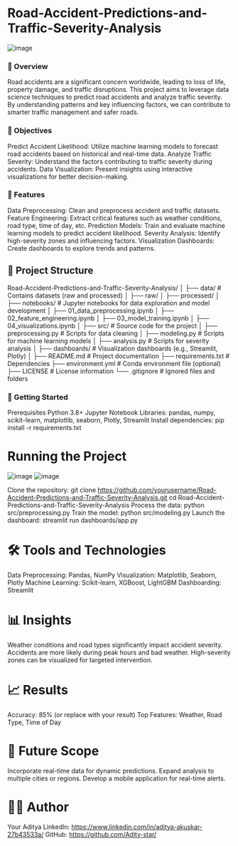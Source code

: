 # Road-Accident-Predictions-and-Traffic-Severity-Analysis
![image](https://github.com/user-attachments/assets/7e8c7030-2b2b-4c21-a089-c61ff839c164)

### 🚗 Overview
Road accidents are a significant concern worldwide, leading to loss of life, property damage, and traffic disruptions. This project aims to leverage data science techniques to predict road accidents and analyze traffic severity. By understanding patterns and key influencing factors, we can contribute to smarter traffic management and safer roads.

### 📌 Objectives
Predict Accident Likelihood: Utilize machine learning models to forecast road accidents based on historical and real-time data.
Analyze Traffic Severity: Understand the factors contributing to traffic severity during accidents.
Data Visualization: Present insights using interactive visualizations for better decision-making.

### 🔧 Features
Data Preprocessing: Clean and preprocess accident and traffic datasets.
Feature Engineering: Extract critical features such as weather conditions, road type, time of day, etc.
Prediction Models: Train and evaluate machine learning models to predict accident likelihood.
Severity Analysis: Identify high-severity zones and influencing factors.
Visualization Dashboards: Create dashboards to explore trends and patterns.

## 📂 Project Structure
Road-Accident-Predictions-and-Traffic-Severity-Analysis/
│
├── data/                     # Contains datasets (raw and processed)
│   ├── raw/
│   ├── processed/
│
├── notebooks/                # Jupyter notebooks for data exploration and model development
│   ├── 01_data_preprocessing.ipynb
│   ├── 02_feature_engineering.ipynb
│   ├── 03_model_training.ipynb
│   ├── 04_visualizations.ipynb
│
├── src/                      # Source code for the project
│   ├── preprocessing.py      # Scripts for data cleaning
│   ├── modeling.py           # Scripts for machine learning models
│   ├── analysis.py           # Scripts for severity analysis
│
├── dashboards/               # Visualization dashboards (e.g., Streamlit, Plotly)
│
├── README.md                 # Project documentation
├── requirements.txt          # Dependencies
├── environment.yml           # Conda environment file (optional)
├── LICENSE                   # License information
└── .gitignore                # Ignored files and folders

### 🚀 Getting Started
Prerequisites
Python 3.8+
Jupyter Notebook
Libraries: pandas, numpy, scikit-learn, matplotlib, seaborn, Plotly, Streamlit
Install dependencies:
pip install -r requirements.txt

# Running the Project
![image](https://github.com/user-attachments/assets/c351d044-a8c6-46ac-b05b-9f8018fcb468)
![image](https://github.com/user-attachments/assets/9b732ca7-c4ed-4ff4-8b7f-448c3ade64e5)


Clone the repository:
git clone https://github.com/yourusername/Road-Accident-Predictions-and-Traffic-Severity-Analysis.git
cd Road-Accident-Predictions-and-Traffic-Severity-Analysis
Process the data:
python src/preprocessing.py
Train the model:
python src/modeling.py
Launch the dashboard:
streamlit run dashboards/app.py

# 🛠️ Tools and Technologies
Data Preprocessing: Pandas, NumPy
Visualization: Matplotlib, Seaborn, Plotly
Machine Learning: Scikit-learn, XGBoost, LightGBM
Dashboarding: Streamlit

# 📊 Insights
Weather conditions and road types significantly impact accident severity.
Accidents are more likely during peak hours and bad weather.
High-severity zones can be visualized for targeted intervention.

# 📈 Results
Accuracy: 85% (or replace with your result)
Top Features: Weather, Road Type, Time of Day

# 🧩 Future Scope
Incorporate real-time data for dynamic predictions.
Expand analysis to multiple cities or regions.
Develop a mobile application for real-time alerts.

# 👩‍💻 Author
Your Aditya
LinkedIn: https://www.linkedin.com/in/aditya-akuskar-27b43533a/
GitHub: https://github.com/Adity-star/























